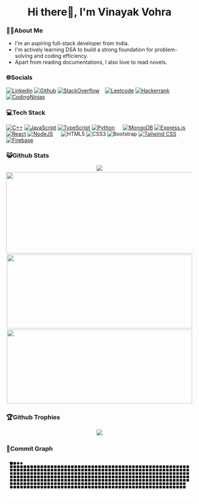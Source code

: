 <h1 align='center'>Hi there👋, I'm Vinayak Vohra</h1>

### 🙋🏻About Me

- I'm an aspiring full-stack developer from India.
- I'm actively learning DSA to build a strong foundation for problem-solving and coding efficiency.
- Apart from reading documentations, I also love to read novels.

### 🌐Socials

[![Linkedin](https://img.shields.io/badge/Linkedin-%230077B5?logo=linkedin)](https://www.linkedin.com/in/i-vinayak-vohra)
[![Github](https://img.shields.io/badge/Github-%23181717?logo=github&logoColor=white)](https://github.com/vinayak-vohra)
[![StackOverflow](https://img.shields.io/badge/StackOverflow-%23eee?logo=stackoverflow)](https://stackoverflow.com/users/21085480/vinayak-vohra)
&ensp;
[![Leetcode](https://img.shields.io/badge/Leetcode-black?logo=leetcode)](https://leetcode.com/u/vinayak-vohra)
[![Hackerrank](https://img.shields.io/badge/Hackerrank-%2303c03c?logo=hackerrank&logoColor=black)](https://www.hackerrank.com/profile/vinayak_vohra)
[![CodingNinjas](https://img.shields.io/badge/Ninjas-%23DD6620?logo=codingninjas&logoColor=black)](https://www.hackerrank.com/profile/vinayak_vohra)

### 💻Tech Stack

[![C++](https://img.shields.io/badge/c++-%2300599C?style=for-the-badge&logo=c%2B%2B&logoColor=white)](https://en.cppreference.com/w/)
[![JavaScript](https://img.shields.io/badge/javascript-black?style=for-the-badge&logo=javascript&logoColor=%23F7DF1E)](https://developer.mozilla.org/en-US/docs/Web/JavaScript)
[![TypeScript](https://img.shields.io/badge/typescript-%23ddd?style=for-the-badge&logo=typescript&logoColor=blue)](https://www.typescriptlang.org/)
[![Python](https://img.shields.io/badge/python-%2314354C?style=for-the-badge&logo=python&logoColor=white)](https://www.python.org/)
&emsp;
[![MongoDB](https://img.shields.io/badge/MongoDB-%234ea94b?style=for-the-badge&logo=mongodb&logoColor=white)](https://www.mongodb.com/)
[![Express.js](https://img.shields.io/badge/express.js-%23404d59?style=for-the-badge&logo=express&logoColor=%2361DAFB)](https://expressjs.com/)
[![React](https://img.shields.io/badge/react-%2320232a?style=for-the-badge&logo=react&logoColor=%2361DAFB)](https://react.dev/)
[![NodeJS](https://img.shields.io/badge/node.js-6DA55F?style=for-the-badge&logo=node.js&logoColor=white)](https://nodejs.org/en)
&emsp;
![HTML5](https://img.shields.io/badge/html5-%23E34F26?style=for-the-badge&logo=html5&logoColor=white)
![CSS3](https://img.shields.io/badge/css3-%231572B6?style=for-the-badge&logo=css3&logoColor=white)
![Bootstrap](https://img.shields.io/badge/bootstrap-%23563D7C?style=for-the-badge&logo=bootstrap&logoColor=white)
[![Tailwind CSS](https://img.shields.io/badge/tailwindcss-%231a202c?style=for-the-badge&logo=tailwind-css&logoColor=38b2ac)](https://tailwindcss.com/)
[![Firebase](https://img.shields.io/badge/firebase-%23DD2C00?style=for-the-badge&logo=firebase)](https://firebase.google.com/)

<!-- [![Next.js](https://img.shields.io/badge/next.js-%23000000?style=for-the-badge&logo=next.js&logoColor=white)](https://nextjs.org/)  -->

### 😺Github Stats

<div align='center'>
<img src="https://komarev.com/ghpvc/?username=vinayak-vohra&style=for-the-badge&color=orange" />

<img width="800" height="220" src="https://streak-stats.demolab.com?user=vinayak-vohra&theme=gruvbox-duo&hide_border=true&card_width=800&card_height=200">

<picture>
  <source
    srcset="https://github-readme-stats.vercel.app/api?username=vinayak-vohra&include_all_commits=true&show_icons=true&rank_icon=github&theme=vue-dark&custom_title=Stats"
    media="(prefers-color-scheme: dark)" height='200' width='500'
  />
  <source
    srcset="https://github-readme-stats.vercel.app/api?username=vinayak-vohra&include_all_commits=true&show_icons=true&rank_icon=github&theme=vue&custom_title=Stats"
    media="(prefers-color-scheme: light), (prefers-color-scheme: no-preference)" height='200' width='500'
  />
  <img src="https://github-readme-stats.vercel.app/api?username=vinayak-vohra&include_all_commits=true&show_icons=true&rank_icon=github&theme=transparent&custom_title=Stats" height='200' width='500' />
</picture>
<picture>
  <source
    srcset="https://github-readme-stats.vercel.app/api/top-langs/?username=vinayak-vohra&layout=compact&theme=vue-dark" 
    media="(prefers-color-scheme: dark)" 
    height='200' 
    width='500'
  />
  <source
    srcset="https://github-readme-stats.vercel.app/api/top-langs/?username=vinayak-vohra&layout=compact&theme=vue"    
    media="(prefers-color-scheme: light), (prefers-color-scheme: no-preference)" 
    height='200' 
    width='500'
  />
  <img src="https://github-readme-stats.vercel.app/api/top-langs/?username=vinayak-vohra&layout=compact&theme=transparent" height='200' width='500' />
</picture>
</div>

### 🏆Github Trophies

<div align='center'>
<img src="https://github-profile-trophy.vercel.app/?username=vinayak-vohra&no-bg=true&margin-w=10" />
</div>

### 🐍Commit Graph
<img src="https://raw.githubusercontent.com/vinayak-vohra/vinayak-vohra/output/snake.svg" alt="Snake animation" />

